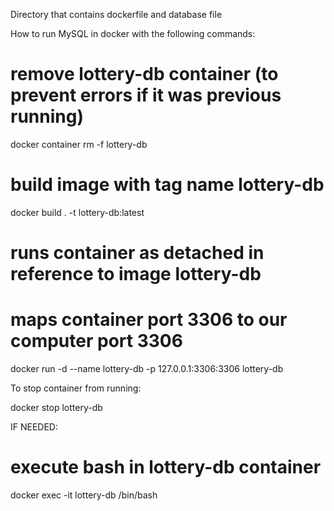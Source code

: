 Directory that contains dockerfile and database file

How to run MySQL in docker with the following commands:

# remove lottery-db container (to prevent errors if it was previous running)
docker container rm -f lottery-db

# build image with tag name lottery-db
docker build . -t lottery-db:latest

# runs container as detached in reference to image lottery-db 
# maps container port 3306 to our computer port 3306
docker run -d --name lottery-db -p 127.0.0.1:3306:3306 lottery-db

To stop container from running: 

docker stop lottery-db 

IF NEEDED: 

# execute bash in lottery-db container
docker exec -it lottery-db /bin/bash